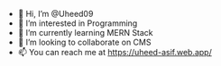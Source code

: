 - 👋 Hi, I’m @Uheed09
- 👀 I’m interested in Programming
- 🌱 I’m currently learning MERN Stack
- 💞️ I’m looking to collaborate on CMS
- 📫 You can reach me at https://uheed-asif.web.app/

<!---
Uheed09/Uheed09 is a ✨ special ✨ repository because its `README.md` (this file) appears on your GitHub profile.
You can click the Preview link to take a look at your changes.
--->
